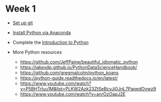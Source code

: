 # Week 1

- [Set up git](https://help.github.com/articles/set-up-git/)

- [Install Python via Anaconda](https://www.anaconda.com/)

- Complete the [Introduction to Python](https://github.com/Mark-Kramer/Case-Studies-Python/blob/master/Introduction%20to%20Python/Python.ipynb)

- More Python resources
  - https://github.com/JeffPaine/beautiful_idiomatic_python
  - https://jakevdp.github.io/PythonDataScienceHandbook/
  - https://github.com/gregmalcolm/python_koans
  - https://python-guide.readthedocs.io/en/latest/
  - https://www.youtube.com/watch?v=P5BHTrluu1M&list=PLKW2Azk23ZtSeBcvJi0JnL7PapedOvwz9
  - https://www.youtube.com/watch?v=anrOzOapJ2E
